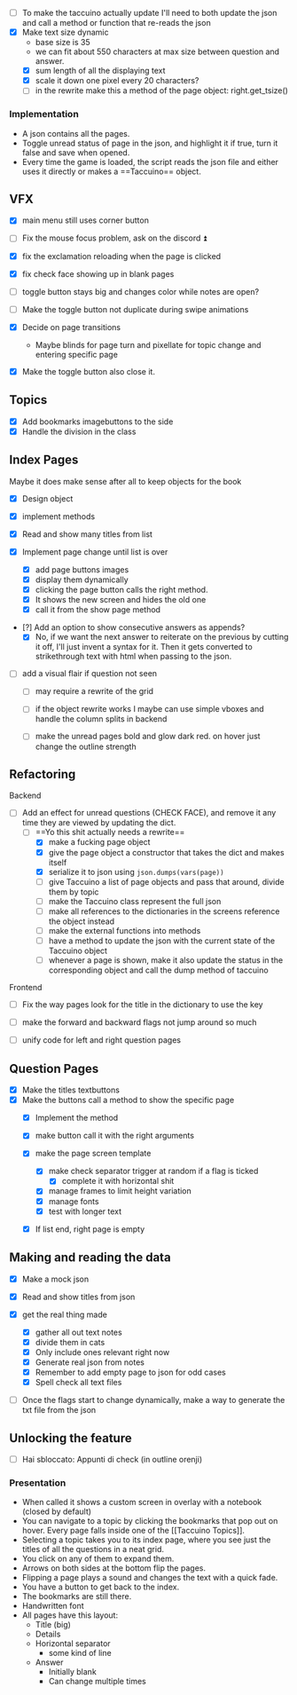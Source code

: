 
- [ ] To make the taccuino actually update I'll need to both update the json and call a method or function that re-reads the json
- [x] Make text size dynamic
	- base size is 35
	- we can fit about 550 characters at max size between question and answer.
	- [x] sum length of all the displaying text
	- [x] scale it down one pixel every 20 characters?
	- [ ] in the rewrite make this a method of the page object: right.get_tsize()

### Implementation
- A json contains all the pages.
- Toggle unread status of page in the json, and highlight it if true, turn it false and save when opened.
- Every time the game is loaded, the script reads the json file and either uses it directly or makes a ==Taccuino== object.




## VFX
- [x] main menu still uses corner button
- [ ] Fix the mouse focus problem, ask on the discord ⏫ 
- [x] fix the exclamation reloading when the page is clicked
- [x] fix check face showing up in blank pages
- [ ] toggle button stays big and changes color while notes are open?
- [ ] Make the toggle button not duplicate during swipe animations
- [x] Decide on page transitions
	- Maybe blinds for page turn and pixellate for topic change and entering specific page
- [x] Make the toggle button also close it.




## Topics
- [x] Add bookmarks imagebuttons to the side
- [x] Handle the division in the class

## Index Pages
Maybe it does make sense after all to keep objects for the book

- [x] Design object
- [x] implement methods

- [x] Read and show many titles from list
- [x] Implement page change until list is over
	- [x] add page buttons images
	- [x] display them dynamically
	- [x] clicking the page button calls the right method.
	- [x] It shows the new screen and hides the old one
	- [x] call it from the show page method
- [?] Add an option to show consecutive answers as appends?
	- [x] No, if we want the next answer to reiterate on the previous by cutting it off, I'll just invent a syntax for it. Then it gets converted to strikethrough text with html when passing to the json.
- [ ] add a visual flair if question not seen
	- [ ] may require a rewrite of the grid
	- [ ] if the object rewrite works I maybe can use simple vboxes and handle the column splits in backend
	- [ ] make the unread pages bold and glow dark red. on hover just change the outline strength


## Refactoring
Backend
- [ ] Add an effect for unread questions (CHECK FACE), and remove it any time they are viewed by updating the dict.
	- [ ] ==Yo this shit actually needs a rewrite== 
		- [x] make a fucking page object
		- [x] give the page object a constructor that takes the dict and makes itself
		- [x] serialize it to json using `json.dumps(vars(page))`
		- [ ] give Taccuino a list of page objects and pass that around, divide them by topic
		- [ ] make the Taccuino class represent the full json
		- [ ] make all references to the dictionaries in the screens reference the object instead
		- [ ] make the external functions into methods
		- [ ] have a method to update the json with the current state of the Taccuino object
		- [ ] whenever a page is shown,  make it also update the status in the corresponding object and call the dump method of taccuino
		
Frontend
- [ ] Fix the way pages look for the title in the dictionary to use the key
- [ ] make the forward and backward flags not jump around so much
- [ ] unify code for left and right question pages

	
## Question Pages
- [x] Make the titles textbuttons
- [x] Make the buttons call a method to show the specific page
	- [x] Implement the method
	- [x] make button call it with the right arguments
	- [x] make the page screen template
		- [x] make check separator trigger at random if a flag is ticked
			- [x] complete it with horizontal shit
		- [x] manage frames to limit height variation
		- [x] manage fonts
		- [x] test with longer text
	- [x] If list end, right page is empty


## Making and reading the data
- [x] Make  a mock json
- [x] Read and show titles from json
- [x] get the real thing made
	- [x] gather all out text notes
	- [x] divide them in cats
	- [x] Only include ones relevant right now
	- [x] Generate real json from notes
	- [x] Remember to add empty page to json for odd cases
	- [x] Spell check all text files
- [ ] Once the flags start to change dynamically, make a way to generate the txt file from the json


## Unlocking the feature
- [ ] Hai sbloccato: Appunti di check (in outline orenji)






### Presentation
- When called it shows a custom screen in overlay with a notebook (closed by default)
- You can navigate to a topic by clicking the bookmarks that pop out on hover. Every page falls inside one of the [[Taccuino Topics]].
- Selecting a topic takes you to its index page, where you see just the titles of all the questions in a neat grid.
- You click on any of them to expand them.
- Arrows on both sides at the bottom flip the pages.
- Flipping a page plays a sound and changes the text with a quick fade.
- You have a button to get back to the index.
- The bookmarks are still there.
- Handwritten font
- All pages have this layout: 
	- Title (big)
	- Details
	- Horizontal separator
		- some kind of line
	- Answer
		- Initially blank
		- Can change multiple times

